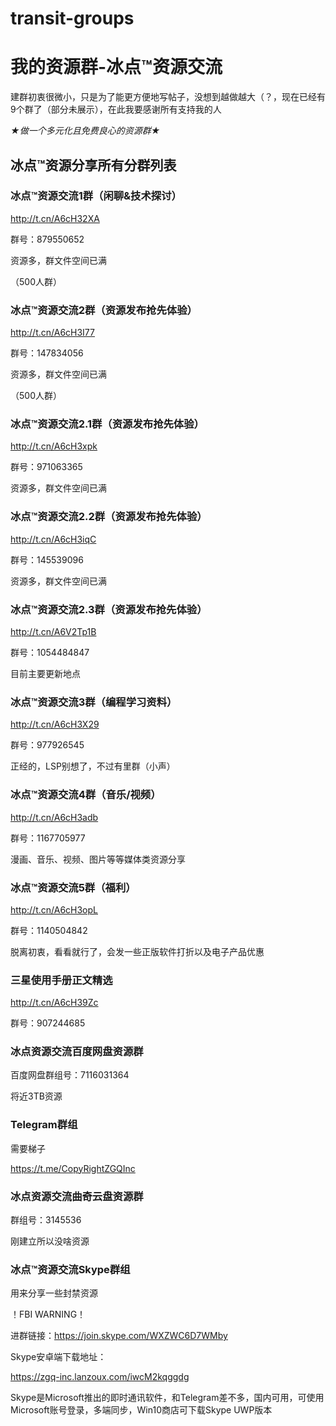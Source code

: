 # transit-groups

# 我的资源群-冰点™资源交流

建群初衷很微小，只是为了能更方便地写帖子，没想到越做越大（？，现在已经有9个群了（部分未展示），在此我要感谢所有支持我的人

*★做一个多元化且免费良心的资源群★*

## 冰点™资源分享所有分群列表 

### 冰点™资源交流1群（闲聊&技术探讨）

http://t.cn/A6cH32XA

群号：879550652

资源多，群文件空间已满

（500人群）

### 冰点™资源交流2群（资源发布抢先体验）

http://t.cn/A6cH3I77

群号：147834056

资源多，群文件空间已满

（500人群）

### 冰点™资源交流2.1群（资源发布抢先体验）

http://t.cn/A6cH3xpk

群号：971063365

资源多，群文件空间已满

### 冰点™资源交流2.2群（资源发布抢先体验）

http://t.cn/A6cH3iqC

群号：145539096

资源多，群文件空间已满

### 冰点™资源交流2.3群（资源发布抢先体验）

http://t.cn/A6V2Tp1B

群号：1054484847

目前主要更新地点

### 冰点™资源交流3群（编程学习资料）

http://t.cn/A6cH3X29

群号：977926545

正经的，LSP别想了，不过有里群（小声） 

### 冰点™资源交流4群（音乐/视频）

http://t.cn/A6cH3adb

群号：1167705977

漫画、音乐、视频、图片等等媒体类资源分享 

### 冰点™资源交流5群（福利）

http://t.cn/A6cH3opL

群号：1140504842

脱离初衷，看看就行了，会发一些正版软件打折以及电子产品优惠 

### 三星使用手册正文精选

http://t.cn/A6cH39Zc

群号：907244685

### 冰点资源交流百度网盘资源群

百度网盘群组号：7116031364

将近3TB资源

### Telegram群组

需要梯子

https://t.me/CopyRightZGQInc

### 冰点资源交流曲奇云盘资源群

群组号：3145536

刚建立所以没啥资源

### 冰点™资源交流Skype群组

用来分享一些封禁资源

！FBI WARNING！

进群链接：https://join.skype.com/WXZWC6D7WMby

Skype安卓端下载地址：

https://zgq-inc.lanzoux.com/iwcM2kqggdg

Skype是Microsoft推出的即时通讯软件，和Telegram差不多，国内可用，可使用Microsoft账号登录，多端同步，Win10商店可下载Skype UWP版本

